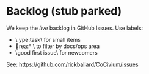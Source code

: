 # Backlog (stub parked)

We keep the *live* backlog in GitHub Issues. Use labels:
- \	ype:task\ for small items
- \rea:* \ to filter by docs/ops area
- \good first issue\ for newcomers

See: https://github.com/rickballard/CoCivium/issues